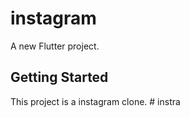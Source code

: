 # instagram

A new Flutter project.

## Getting Started

This project is a instagram clone.
#   i n s t r a  
 